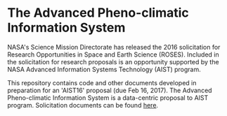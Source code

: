 # The Advanced Pheno-climatic Information System

NASA's Science Mission Directorate has released the 2016 solicitation for Research Opportunities in Space and Earth Science (ROSES). Included in the solicitation for research proposals is an opportunity supported by the NASA Advanced Information Systems Technology (AIST) program. 

This repository contains code and other documents developed in preparation for an 'AIST16' proposal (due Feb 16, 2017). The Advanced Pheno-climatic Information System is a data-centric proposal to AIST program. Solicitation documents can be found [here](https://nspires.nasaprs.com/external/solicitations/summary.do?method=init&solId=%7BFFB54233-DF18-5F45-939D-2569C4C5B2EE%7D&path=open).
